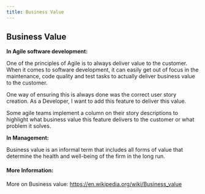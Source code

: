 ```yaml
---
title: Business Value
---
```

## Business Value

<b>In Agile software development:</b>

One of the principles of Agile is to always deliver value to the customer. When it comes to software development, it can easily get out of focus in the maintenance, code quality and test tasks to actually deliver business value to the customer. 

One way of ensuring this is always done was the correct user story creation. As a Developer, I want to add this feature to deliver this value. 

Some agile teams implement a column on their story descriptions to highlight what business value this feature delivers to the customer or what problem it solves.

<b>In Management:</b>

Business value is an informal term that includes all forms of value that determine the health and well-being of the firm in the long run.

#### More Information:
<!-- Please add any articles you think might be helpful to read before writing the article -->
More on Business value: https://en.wikipedia.org/wiki/Business_value

